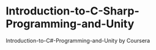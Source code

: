 # Introduction-to-C-Sharp-Programming-and-Unity
Introduction-to-C#-Programming-and-Unity by Coursera
